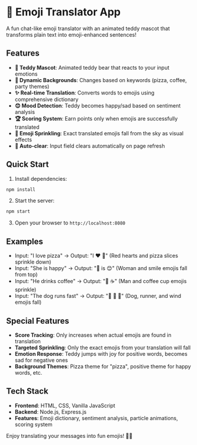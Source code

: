 # 🧸 Emoji Translator App

A fun chat-like emoji translator with an animated teddy mascot that transforms plain text into emoji-enhanced sentences!

## Features

- **🧸 Teddy Mascot**: Animated teddy bear that reacts to your input emotions
- **🎨 Dynamic Backgrounds**: Changes based on keywords (pizza, coffee, party themes)
- **✨ Real-time Translation**: Converts words to emojis using comprehensive dictionary
- **😊 Mood Detection**: Teddy becomes happy/sad based on sentiment analysis
- **🏆 Scoring System**: Earn points only when emojis are successfully translated
- **🌟 Emoji Sprinkling**: Exact translated emojis fall from the sky as visual effects
- **🔄 Auto-clear**: Input field clears automatically on page refresh

## Quick Start

1. Install dependencies:
```bash
npm install
```

2. Start the server:
```bash
npm start
```

3. Open your browser to `http://localhost:8080`

## Examples

- Input: "I love pizza" → Output: "I ❤️ 🍕" (Red hearts and pizza slices sprinkle down)
- Input: "She is happy" → Output: "👩 is 😊" (Woman and smile emojis fall from top)
- Input: "He drinks coffee" → Output: "👨 ☕" (Man and coffee cup emojis sprinkle)
- Input: "The dog runs fast" → Output: "🐶 🏃 💨" (Dog, runner, and wind emojis fall)

## Special Features

- **Score Tracking**: Only increases when actual emojis are found in translation
- **Targeted Sprinkling**: Only the exact emojis from your translation will fall
- **Emotion Response**: Teddy jumps with joy for positive words, becomes sad for negative ones
- **Background Themes**: Pizza theme for "pizza", positive theme for happy words, etc.


## Tech Stack

- **Frontend**: HTML, CSS, Vanilla JavaScript
- **Backend**: Node.js, Express.js
- **Features**: Emoji dictionary, sentiment analysis, particle animations, scoring system

Enjoy translating your messages into fun emojis! 🎉✨
